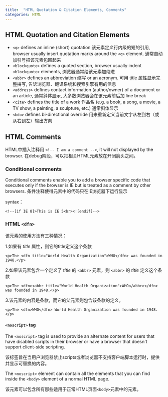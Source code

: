 ```yaml
---
title:  "HTML Quotation & Citation Elements, Comments"
categories: HTML
---
```

## HTML Quotation and Citation Elements

+ `<q>` defines an inline (short) quotation 该元素定义行内级的短的引用, browser usually insert quotation marks around the `<q>` element. 通常自动加引号把该元素包围起来 
+ `<blockquote>` defines a quoted section, browser usually indent `<blockquote>` elements, 浏览器通常给该元素加缩进
+ `<abbr>` defines an abbreviation 缩写 or an acronym. 可用 title 属性显示完整拼写, 告诉浏览器、翻译系统和搜索引擎有用的信息
+ `<address>` defines contact information (author/owner) of a document or an article, 通常斜体显示, 大多数浏览器会在该元素前后加 line break
+ `<cite>` defines the title of a work 作品名 (e.g. a book, a song, a movie, a TV show, a painting, a sculpture, etc.) 通常斜体显示
+ `<bdo>` defines bi-directional override 用来重新定义当前文字从左到右（或从右到左）输出方向

<!--more-->

## HTML Comments

HTML中插入注释用 `<!-- I am a comment -->`, it will not displayed by the browser. 在debug阶段，可以把相关HTML元素放在开闭箭头之间。

### Conditional comments

Conditional comments enable you to add a browser specific code that executes only if the browser is IE but is treated as a comment by other browsers. 条件注释使得元素中的代码只在IE浏览器下运行显示

syntax：

    <!--[if IE 8]>This is IE 5<br><![endif]-->

### HTML `<dfn>`

该元素的使用方法有三种情况：

1.如果有 _title_ 属性，则它的title定义这个条款

    <p>The <dfn title="World Health Organization">WHO</dfn> was founded in 1948.</p>

2.如果该元素包含一个定义了 _title_ 的 `<abbr>` 元素，则 `<abbr>` 的 _title_ 定义这个条款

    <p>The <dfn><abbr title="World Health Organization">WHO</abbr></dfn> was founded in 1948.</p>  

3.该元素的内容是条款，而它的父元素则包含该条款的定义。

    <p>The <dfn>WHO</dfn> World Health Organization was founded in 1948.</p>

#### `<noscript>` tag

The `<noscript>` tag is used to provide an alternate content for users that have disabled scripts in their browser or have a browser that doesn't support client-side scripting.

该标签旨在当用户浏览器禁止scripts或者浏览器不支持客户端脚本运行时，提供并显示可替换的内容。

The `<noscript>` element can contain all the elements that you can find inside the `<body>` element of a normal HTML page.

该元素可以包含所有那些适用于正常HTML页面`<body>`元素中的元素。
